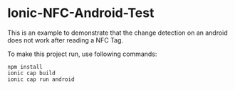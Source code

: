 # Ionic-NFC-Android-Test

This is an example to demonstrate that the change detection on an android does not work after reading a NFC Tag.

To make this project run, use following commands:

    npm install
    ionic cap build
    ionic cap run android
